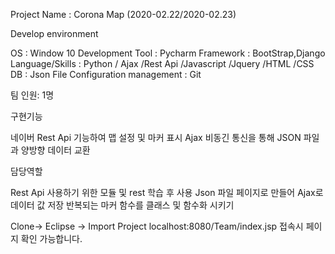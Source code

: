 Project Name : Corona Map (2020-02.22/2020-02.23)

Develop environment

OS : Window 10
Development Tool : Pycharm
Framework : BootStrap,Django
Language/Skills : Python / Ajax /Rest Api /Javascript /Jquery /HTML /CSS 
DB : Json File
Configuration management : Git

팀 인원: 1명

구현기능

네이버 Rest Api 기능하여 맵 설정 및 마커 표시 
Ajax 비동긴 통신을 통해 JSON 파일과 양방향 데이터 교환

담당역할

Rest Api 사용하기 위한 모듈 및 rest 학습 후 사용
Json 파일 페이지로 만들어 Ajax로 데이터 값 저장
반복되는 마커 함수를 클래스 및 함수화 시키기

Clone-> Eclipse -> Import Project localhost:8080/Team/index.jsp 접속시 페이지 확인 가능합니다.
